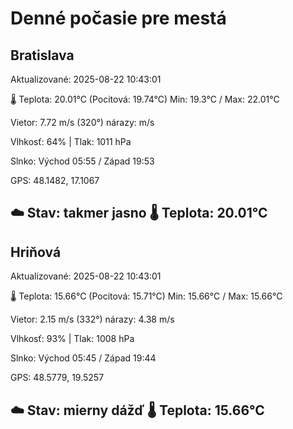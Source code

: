 ﻿# Denné počasie pre mestá

## Bratislava
Aktualizované: 2025-08-22 10:43:01

🌡️ Teplota: 20.01°C 
(Pocitová: 19.74°C)
Min: 19.3°C / Max: 22.01°C

Vietor: 7.72 m/s    (320°) 
nárazy:  m/s

Vlhkosť: 64% | Tlak: 1011 hPa

Slnko: Východ 05:55 / Západ 19:53

GPS: 48.1482, 17.1067

☁️ Stav: takmer jasno        🌡️ Teplota: 20.01°C
---

## Hriňová
Aktualizované: 2025-08-22 10:43:01

🌡️ Teplota: 15.66°C 
(Pocitová: 15.71°C)
Min: 15.66°C / Max: 15.66°C

Vietor: 2.15 m/s (332°)
nárazy: 4.38 m/s

Vlhkosť: 93% | Tlak: 1008 hPa

Slnko: Východ 05:45 / Západ 19:44

GPS: 48.5779, 19.5257

☁️ Stav: mierny dážď        🌡️ Teplota: 15.66°C
---
